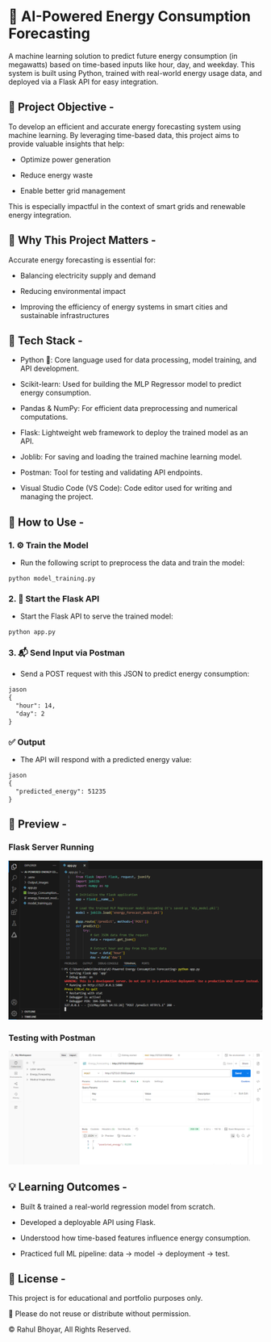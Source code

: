# 🚀 AI-Powered Energy Consumption Forecasting

A machine learning solution to predict future energy consumption (in megawatts) based on time-based inputs like hour, day, and weekday. This system is built using Python, trained with real-world energy usage data, and deployed via a Flask API for easy integration.

## 🎯 Project Objective -

To develop an efficient and accurate energy forecasting system using machine learning. By leveraging time-based data, this project aims to provide valuable insights that help:

- Optimize power generation

- Reduce energy waste

- Enable better grid management

This is especially impactful in the context of smart grids and renewable energy integration.

## 🧠 Why This Project Matters -
Accurate energy forecasting is essential for:

- Balancing electricity supply and demand

- Reducing environmental impact

- Improving the efficiency of energy systems in smart cities and sustainable infrastructures
 
## 🔧 Tech Stack -

- Python 🐍: Core language used for data processing, model training, and API development.

- Scikit-learn: Used for building the MLP Regressor model to predict energy consumption.

- Pandas & NumPy: For efficient data preprocessing and numerical computations.

- Flask: Lightweight web framework to deploy the trained model as an API.

- Joblib: For saving and loading the trained machine learning model.

- Postman: Tool for testing and validating API endpoints.

- Visual Studio Code (VS Code): Code editor used for writing and managing the project.

## 🧪 How to Use -
### 1. ⚙️ Train the Model
- Run the following script to preprocess the data and train the model:
```
python model_training.py
```
### 2. 🚀 Start the Flask API
- Start the Flask API to serve the trained model:
```
python app.py
```
### 3. 📬 Send Input via Postman
- Send a POST request with this JSON to predict energy consumption:
```
jason
{
  "hour": 14,
  "day": 2
}
```
### ✅ Output
- The API will respond with a predicted energy value:
```
jason
{
  "predicted_energy": 51235
}
```

## 📸 Preview -
### Flask Server Running  
![Flask Server](Output_Images/API_running_in_Flask.png)  

### Testing with Postman  
![Postman Test](Output_Images/API_tested_in_Postman.png)  

## 💡 Learning Outcomes -
- Built & trained a real-world regression model from scratch.
  
- Developed a deployable API using Flask.

- Understood how time-based features influence energy consumption.

- Practiced full ML pipeline: data → model → deployment → test.
  
## 📌 License -
This project is for educational and portfolio purposes only. 

📎 Please do not reuse or distribute without permission.

© Rahul Bhoyar, All Rights Reserved.
